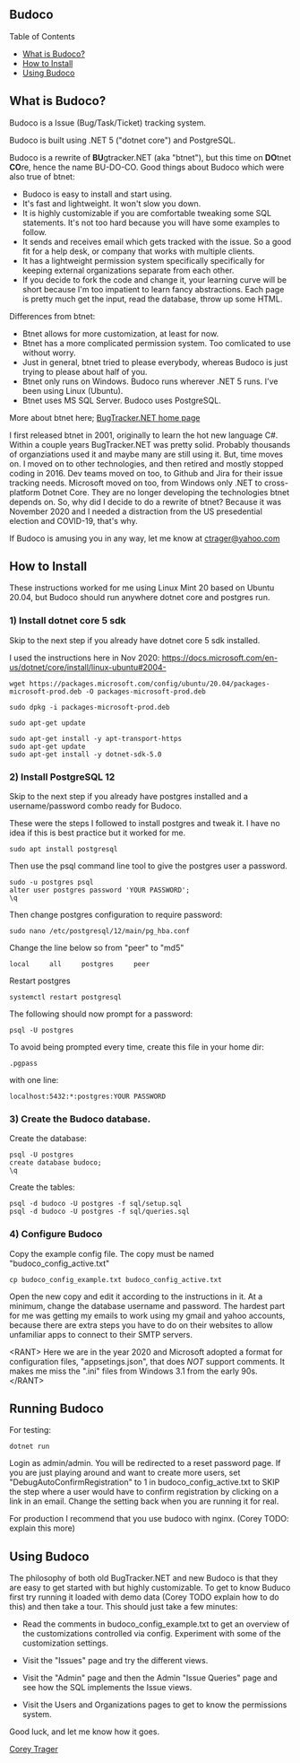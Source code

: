 ## Budoco

Table of Contents

* [What is Budoco?](#what-is-budoco)
* [How to Install](#how-to-install)
* [Using Budoco](#using-budoco)

## What is Budoco?

Budoco is a Issue (Bug/Task/Ticket) tracking system.

Budoco is built using .NET 5 ("dotnet core") and PostgreSQL.

Budoco is a rewrite of **BU**gtracker.NET (aka "btnet"), but this time on **DO**tnet **CO**re, hence the name BU-DO-CO. Good things about Budoco which were also true of btnet:

* Budoco is easy to install and start using. 
* It's fast and lightweight. It won't slow you down.
* It is highly customizable if you are comfortable tweaking some SQL statements. It's not too hard because you will have some examples to follow.
* It sends and receives email which gets tracked with the issue. So a good fit for a help desk, or company that works with multiple clients.
* It has a lightweight permission system specifically specifically for keeping external organizations separate from each other.
* If you decide to fork the code and change it, your learning curve will be short because I'm too impatient to learn fancy abstractions. Each page is pretty much get the input, read the database, throw up some HTML.

Differences from btnet:
* Btnet allows for more customization, at least for now. 
* Btnet has a more complicated permission system. Too comlicated to use without worry.
* Just in general, btnet tried to please everybody, whereas Budoco is just trying to please about half of you.
* Btnet only runs on Windows. Budoco runs wherever .NET 5 runs. I've been using Linux (Ubuntu).
* Btnet uses MS SQL Server. Budoco uses PostgreSQL.

 More about btnet here; <a href="http://ifdefined.com/bugtrackernet.html">BugTracker.NET home page</a>


I first released btnet in 2001, originally to learn the hot new language C#. Within a couple years BugTracker.NET was pretty solid. Probably thousands of organziations used it and maybe many are still using it. But, time moves on. I moved on to other technologies, and then retired and mostly stopped coding in 2016. Dev teams moved on too, to Github and Jira for their issue tracking needs. Microsoft moved on too, from Windows only .NET to cross-platform Dotnet Core. They are no longer developing the technologies btnet depends on. So, why did I decide to do a rewrite of btnet? Because it was November 2020 and I needed a distraction from the US presedential election and COVID-19, that's why. 

If Budoco is amusing you in any way, let me know at ctrager@yahoo.com
  
## How to Install

These instructions worked for me using Linux Mint 20 based on Ubuntu 20.04, but Budoco should run anywhere dotnet core and postgres run.

### 1) Install dotnet core 5 sdk

Skip to the next step if you already have dotnet core 5 sdk installed.

I used the instructions here in Nov 2020: https://docs.microsoft.com/en-us/dotnet/core/install/linux-ubuntu#2004-

```
wget https://packages.microsoft.com/config/ubuntu/20.04/packages-microsoft-prod.deb -O packages-microsoft-prod.deb

sudo dpkg -i packages-microsoft-prod.deb

sudo apt-get update 

sudo apt-get install -y apt-transport-https
sudo apt-get update 
sudo apt-get install -y dotnet-sdk-5.0
```


### 2) Install PostgreSQL 12

Skip to the next step if you already have postgres installed and a username/password combo ready for Budoco.

These were the steps I followed to install postgres and tweak it. I have no idea if this is best practice but it worked for me.

```
sudo apt install postgresql
```

Then use the psql command line tool to give the postgres user a password.

```
sudo -u postgres psql
alter user postgres password 'YOUR PASSWORD';
\q

```
Then change postgres configuration to require password:
```
sudo nano /etc/postgresql/12/main/pg_hba.conf
```
Change the line below so from "peer" to "md5"
```
local     all     postgres     peer
```
Restart postgres
```
systemctl restart postgresql
```
The following should now prompt for a password:
```
psql -U postgres
```
To avoid being prompted every time, create this file in your home dir:
```
.pgpass
```
with one line:
```
localhost:5432:*:postgres:YOUR PASSWORD
```


### 3) Create the Budoco database.

Create the database:

```
psql -U postgres
create database budoco;
\q
```

Create the tables:

```
psql -d budoco -U postgres -f sql/setup.sql
psql -d budoco -U postgres -f sql/queries.sql
```

### 4) Configure Budoco

Copy the example config file. The copy must be named "budoco_config_active.txt"

```
cp budoco_config_example.txt budoco_config_active.txt
```

Open the new copy and edit it according to the instructions in it. At a minimum, change the database username and password. The hardest part for me was getting my emails to work using my gmail and yahoo accounts, because there are extra steps you have to do on their websites to allow unfamiliar apps to connect to their SMTP servers.

\<RANT>
Here we are in the year 2020 and Microsoft adopted a format for configuration files, "appsetings.json", that does *NOT* support comments. It makes me miss the ".ini" files from Windows 3.1 from the early 90s.
\</RANT>

## Running Budoco

For testing:

```
dotnet run
```

Login as admin/admin. You will be redirected to a reset password page. If you are just playing around and want to create more users, set "DebugAutoConfirmRegistration" to 1 in budoco_config_active.txt to SKIP the step where a user would have to confirm registration by clicking on a link in an email. Change the setting back when you are running it for real.

For production I recommend that you use budoco with nginx. (Corey TODO: explain this more)

## Using Budoco

The philosophy of both old BugTracker.NET and new Budoco is that they are easy to get started with but highly customizable. To get to know Buduco first try running it loaded with demo data (Corey TODO explain how to do this) and then take a tour. This should just take a few minutes:

* Read the comments in budoco_config_example.txt to get an overview of the customizations controlled via config. Experiment with some of the customization settings.

* Visit the "Issues" page and try the different views.

* Visit the "Admin" page and then the Admin "Issue Queries" page and see how the SQL implements the Issue views.

* Visit the Users and Organizations pages to get to know the permissions system.

Good luck, and let me know how it goes.

[Corey Trager](http://ctrager.github.io)


